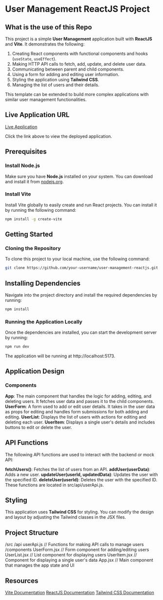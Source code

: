 # User Management ReactJS Project

## What is the use of this Repo

This project is a simple **User Management** application built with **ReactJS** and **Vite**. It demonstrates the following:

1. Creating React components with functional components and hooks (`useState`, `useEffect`).
2. Making HTTP API calls to fetch, add, update, and delete user data.
3. Communicating between parent and child components.
4. Using a form for adding and editing user information.
5. Styling the application using **Tailwind CSS**.
6. Managing the list of users and their details.

This template can be extended to build more complex applications with similar user management functionalities.

## Live Application URL

[Live Application](https://your-live-url-here)

Click the link above to view the deployed application.

## Prerequisites

### Install Node.js

Make sure you have **Node.js** installed on your system. You can download and install it from [nodejs.org](https://nodejs.org/en/).

### Install Vite

Install Vite globally to easily create and run React projects. You can install it by running the following command:

```bash
npm install -g create-vite
```

## Getting Started

### Cloning the Repository

To clone this project to your local machine, use the following command:

```bash
git clone https://github.com/your-username/user-management-reactjs.git
```

## Installing Dependencies

Navigate into the project directory and install the required dependencies by running:

```bash
npm install
```

### Running the Application Locally

Once the dependencies are installed, you can start the development server by running:

```bash
npm run dev
```

The application will be running at http://localhost:5173.

## Application Design

### Components

**App**: The main component that handles the logic for adding, editing, and deleting users. It fetches user data and passes it to the child components.
**UserForm**: A form used to add or edit user details. It takes in the user data as props for editing and handles form submissions for both adding and editing.
**UserList**: Displays the list of users with actions for editing and deleting each user.
**UserItem**: Displays a single user's details and includes buttons to edit or delete the user.

## API Functions

The following API functions are used to interact with the backend or mock API:

**fetchUsers()**: Fetches the list of users from an API.
**addUser(userData)**: Adds a new user.
**updateUser(userId, updatedData)**: Updates the user with the specified ID.
**deleteUser(userId)**: Deletes the user with the specified ID.
These functions are located in src/api/userApi.js.

## Styling

This application uses **Tailwind CSS** for styling. You can modify the design and layout by adjusting the Tailwind classes in the JSX files.

## Project Structure

/src
/api
userApi.js // Functions for making API calls to manage users
/components
UserForm.jsx // Form component for adding/editing users
UserList.jsx // List component for displaying users
UserItem.jsx // Component for displaying a single user's data
App.jsx // Main component that manages the app state and UI

## Resources

[Vite Documentation](https://vite.dev/guide/why)
[ReactJS Documentation](https://react.dev/reference/react)
[Tailwind CSS Documentation](https://tailwindcss.com/docs/installation/using-vite)
